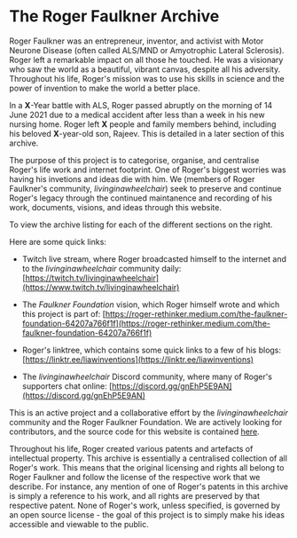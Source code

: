 # The Roger Faulkner Archive 

Roger Faulkner was an entrepreneur, inventor, and activist with Motor Neurone Disease (often called ALS/MND or Amyotrophic Lateral Sclerosis). Roger left a remarkable impact on all those he touched. He was a visionary who saw the world as a beautiful, vibrant canvas, despite all his adversity. Throughout his life, Roger's mission was to use his skills in science and the power of invention to make the world a better place.

In a **X**-Year battle with ALS, Roger passed abruptly on the morning of 14 June 2021 due to a medical accident after less than a week in his new nursing home. Roger left **X** people and family members behind, including his beloved **X**-year-old son, Rajeev. This is detailed in a later section of this archive. 

The purpose of this project is to categorise, organise, and centralise Roger's life work and internet footprint. One of Roger's biggest worries was having his invetions and ideas die with him. We (members of Roger Faulkner's community, _livinginawheelchair_) seek to preserve and continue Roger's legacy through the continued maintanence and recording of his work, documents, visions, and ideas through this website.

To view the archive listing for each of the different sections on the right.

Here are some quick links:

* Twitch live stream, where Roger broadcasted himself to the internet and to the _livinginawheelchair_ community daily: [https://twitch.tv/livinginawheelchair](https://www.twitch.tv/livinginawheelchair)

* The _Faulkner Foundation_ vision, which Roger himself wrote and which this project is part of: [https://roger-rethinker.medium.com/the-faulkner-foundation-64207a766f1f](https://roger-rethinker.medium.com/the-faulkner-foundation-64207a766f1f) 

* Roger's linktree, which contains some quick links to a few of his blogs: [https://linktr.ee/liawinventions](https://linktr.ee/liawinventions)

* The _livinginawheelchair_ Discord community, where many of Roger's supporters chat online: [https://discord.gg/gnEhP5E9AN](https://discord.gg/gnEhP5E9AN)

This is an active project and a collaborative effort by the _livinginawheelchair_ community and the Roger Faulkner Foundation. We are actively looking for contributors, and the source code for this website is contained [here](https://github.com/Living-in-a-Wheelchair/rogerfaulknerarchive.com).

Throughout his life, Roger created various patents and artefacts of intellectual property. This archive is essentially a centralised collection of all Roger's work. This means that the original licensing and rights all belong to Roger Faulkner and follow the license of the respective work that we describe. For instance, any mention of one of Roger's patents in this archive is simply a reference to his work, and all rights are preserved by that respective patent. None of Roger's work, unless specified, is governed by an open source license - the goal of this project is to simply make his ideas accessible and viewable to the public.
